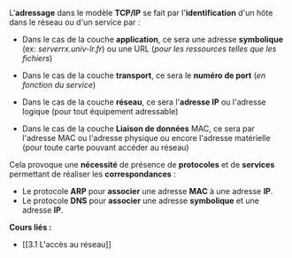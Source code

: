 L'**adressage** dans le modèle **TCP/IP** se fait par l'**identification** d'un hôte dans le réseau ou d'un service par :

- Dans le cas de la couche **application**, ce sera une adresse **symbolique** (ex: *serverrx.univ-lr.fr*) ou une URL (*pour les ressources telles que les fichiers*)
  
- Dans le cas de la couche **transport**, ce sera le **numéro de port** (*en fonction du service*)
  
- Dans le cas de la couche **réseau**, ce sera l'**adresse IP** ou l'adresse logique (pour tout équipement adressable)
  
- Dans le cas de la couche **Liaison de données** MAC, ce sera par l'adresse MAC ou l'adresse physique ou encore l'adresse matérielle (pour toute carte pouvant accéder au réseau)

Cela provoque une **nécessité** de présence de **protocoles** et de **services** permettant de réaliser les **correspondances** :

- Le protocole **ARP** pour **associer** une adresse **MAC** à une adresse **IP**.
- Le protocole **DNS** pour **associer** une adresse **symbolique** et une adresse **IP**.


**Cours liés :**
- [[3.1 L'accès au réseau]]